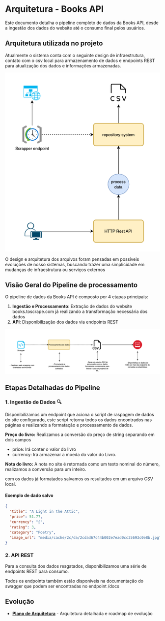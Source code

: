 # Arquitetura - Books API

Este documento detalha o pipeline completo de dados da Books API, desde a ingestão dos dados do website até o consumo final pelos usuários.

## Arquitetura utilizada no projeto

Atualmente o sistema conta com o seguinte design de infraestrutura, contato com o csv local para armazenamento de dados e endpoints REST para atualização dos dados e informações armazenadas.

![arquitetura](img/architecture_system.png)

O design e arquitetura dos arquivos foram pensadas em possíveis evoluções de nosso sistemas, buscando trazer uma simplicidade em mudanças de infraestrutura ou serviços externos

## Visão Geral do Pipeline de processamento

O pipeline de dados da Books API é composto por 4 etapas principais:

1. **Ingestão e Processamento**: Extração de dados do website books.toscrape.com já realizando a transformação necessária dos dados
2. **API**: Disponibilização dos dados via endpoints REST

![arquitetura](img/processing_pipeline.png)

## Etapas Detalhadas do Pipeline

### 1. Ingestão de Dados 🔍

Disponibilizamos um endpoint que aciona o script de raspagem de dados do site configurado, este script retorna todos os dados encontrados nas páginas e realizando a formatação e processamento de dados.

**Preço do livro:** Realizamos a conversão do preço de string separando em dois campos

- price: Irá conter o valor do livro
- currency: Irá armazenar a moeda do valor do Livro.

**Nota do livro:** A nota no site é retornada como um texto nominal do número, realizamos a conversão para um inteiro.

com os dados já formatados salvamos os resultados em um arquivo CSV local.


#### Exemplo de dado salvo

```json
{
  "title": "A Light in the Attic",
  "price": 51.77,
  "currency": "£",
  "rating": 3,
  "category": "Poetry",
  "image_url": "media/cache/2c/da/2cdad67c44b002e7ead0cc35693c0e8b.jpg"
}
```

### 2. API REST

Para a consulta dos dados resgatados, disponibilizamos uma série de endpoints REST para consumo.

Todos os endpoints também estão disponíveis na documentação do swagger que podem ser encontradas no endpoint /docs


## Evolução 

- **[Plano de Arquitetura](architecture_plan.md)** - Arquitetura detalhada e roadmap de evolução
